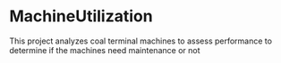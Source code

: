 # MachineUtilization
This project analyzes coal terminal machines to assess performance to determine if the machines need maintenance or not
